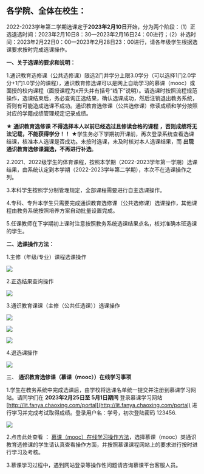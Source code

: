 ## **各学院、全体在校生：**

2022-2023学年第二学期选课定于**2023年2月10日**开始，分为两个阶段：（1）正选退选时间：2023年2月10日8：30—2023年2月16日24：00进行；（2）补选时间：2023年2月22日0：00—2023年2月28日23：00进行，请各年级学生根据选课要求按时完成选课操作。

**一、关于选课的要求和说明：**

1.通识教育选修课（公共选修课）限选2门并学分上限3.0学分（可以选择1门2.0学分+1门1.0学分的课程），通识教育修选课可以是网上自助学习的慕课（mooc）或面授的校内课程（面授课程为x开头并有括号“线下”说明）。请选课时按照流程规范操作，选课结束后，务必查询正选结果，确认选课成功，然后注销退出教务系统，否则有可能造成选课不成功。通识教育选修课（公共选修课）修读成绩和学分按照对应的学籍成绩管理规定记录成绩。

★ **通识教育选修课** **不得选择本人以前已经选过且修读合格的课程** **，否则成绩将无法记载，不能获得学分！！** ★学生务必下学期初开课前，再次登录系统查看选课结课，核准本人选课是否成功。未按时选课，未及时核对本人选课结果，而 **出现通识教育选修课漏选，不再进行补选**。

2.2021、2022级学生的体育课程，按照本学期（2022-2023学年第一学期）选课结果，由系统认定到本学期（2022-2023学年第二学期），本次不在选课操作之列。

3.本科学生按照学分制管理规定，全部课程需要进行自主选课操作。

4.专科、专升本学生只需要完成通识教育选修课（公共选修课）选课操作，其他课程由教务系统按照培养方案自动批量设置完成。

5.任课教师在下学期初上课时注意按照教务系统选课结果点名，核对准确本班选课的学生。

**二、选课操作方法：**

1.主修（年级/专业）课程选课操作

![](https://www.lit.edu.cn/__local/B/EA/A6/F59B59A20CDB89EBD6AB9EB0A2D_94F6914A_B5690.png)

2.正选结果查询操作

![](https://www.lit.edu.cn/__local/E/A5/FB/F01FBDF4D7CF12EA20F491F33C4_66D70D01_9CC6E.png)

3.通识教育课课（主修（公共任选课））选课操作

![](https://www.lit.edu.cn/__local/B/E7/07/2D6F8940B09EB9F3FA29B94F488_0FB3C8BA_CB670.png)

![](https://www.lit.edu.cn/__local/5/EB/B0/33F0D82B418016B0E35D9CAACED_90831B52_B8F2E.png)

![](https://www.lit.edu.cn/__local/A/6E/E7/C19D12A415A06DCFB5C5FDBCA3E_7B98D1EB_123ED.png)

4.退选课操作

![](https://www.lit.edu.cn/__local/8/4A/13/4790E405BF75EFBF1587A7718A6_B2513E89_8DDFC.png)

三、 **通识教育选修课（慕课（mooc））在线学习事项**

1.学生在教务系统中完成选课后，由学校将选课名单统一提交并注册到慕课学习网站。请同学们在 **2023年2月25日至** **5月1日期间** 登录慕课学习网站 [http://lit.fanya.chaoxing.com/portal](http://lit.fanya.chaoxing.com/portal) 进行学习并完成考试取得成绩。登录用户名：学号，初次登陆密码 123456.

![](https://www.lit.edu.cn/__local/7/0D/8F/B8D28D1425F9AFE79F3F64E048C_C1394348_9021E.png)

2.点击此处查看 ： [慕课（mooc）在线学习操作方法](https://mooc1-1.chaoxing.com/course/80557685.html)，选择慕课（mooc）类通识教育选修课的学生请认真查看操作方面，并按照慕课课程网站上的要求进行按时进行学习及考核。

3.慕课学习过程中，遇到网站登录等操作性问题请咨询慕课平台客服人员。